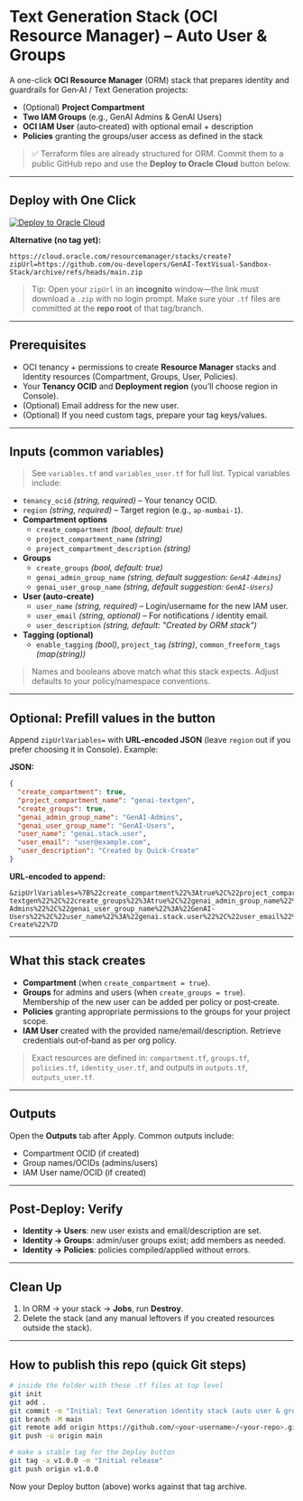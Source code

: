 # Text Generation Stack (OCI Resource Manager) – Auto User & Groups

A one-click **OCI Resource Manager** (ORM) stack that prepares identity and guardrails for Gen‑AI / Text Generation projects:
- (Optional) **Project Compartment**
- **Two IAM Groups** (e.g., GenAI Admins & GenAI Users)
- **OCI IAM User** (auto‑created) with optional email + description
- **Policies** granting the groups/user access as defined in the stack

> ✅ Terraform files are already structured for ORM. Commit them to a public GitHub repo and use the **Deploy to Oracle Cloud** button below.

---

## Deploy with One Click

[![Deploy to Oracle Cloud](https://oci-resourcemanager-plugin.plugins.oci.oraclecloud.com/latest/deploy-to-oracle-cloud.svg)](https://cloud.oracle.com/resourcemanager/stacks/create?zipUrl=https://github.com/ou-developers/GenAI-TextVisual-Sandbox-Stack/archive/refs/heads/main.zip)

**Alternative (no tag yet):**
```
https://cloud.oracle.com/resourcemanager/stacks/create?zipUrl=https://github.com/ou-developers/GenAI-TextVisual-Sandbox-Stack/archive/refs/heads/main.zip
```

> Tip: Open your `zipUrl` in an **incognito** window—the link must download a `.zip` with no login prompt. Make sure your `.tf` files are committed at the **repo root** of that tag/branch.

---

## Prerequisites

- OCI tenancy + permissions to create **Resource Manager** stacks and Identity resources (Compartment, Groups, User, Policies).
- Your **Tenancy OCID** and **Deployment region** (you’ll choose region in Console).
- (Optional) Email address for the new user.
- (Optional) If you need custom tags, prepare your tag keys/values.

---

## Inputs (common variables)

> See `variables.tf` and `variables_user.tf` for full list. Typical variables include:

- `tenancy_ocid` *(string, required)* – Your tenancy OCID.
- `region` *(string, required)* – Target region (e.g., `ap-mumbai-1`).
- **Compartment options**
  - `create_compartment` *(bool, default: true)*
  - `project_compartment_name` *(string)*
  - `project_compartment_description` *(string)*
- **Groups**
  - `create_groups` *(bool, default: true)*
  - `genai_admin_group_name` *(string, default suggestion: `GenAI-Admins`)*
  - `genai_user_group_name` *(string, default suggestion: `GenAI-Users`)*
- **User (auto‑create)**
  - `user_name` *(string, required)* – Login/username for the new IAM user.
  - `user_email` *(string, optional)* – For notifications / identity email.
  - `user_description` *(string, default: "Created by ORM stack")*
- **Tagging (optional)**
  - `enable_tagging` *(bool)*, `project_tag` *(string)*, `common_freeform_tags` *(map(string))*

> Names and booleans above match what this stack expects. Adjust defaults to your policy/namespace conventions.

---

## Optional: Prefill values in the button

Append `zipUrlVariables=` with **URL‑encoded JSON** (leave `region` out if you prefer choosing it in Console). Example:

**JSON:**
```json
{
  "create_compartment": true,
  "project_compartment_name": "genai-textgen",
  "create_groups": true,
  "genai_admin_group_name": "GenAI-Admins",
  "genai_user_group_name": "GenAI-Users",
  "user_name": "genai.stack.user",
  "user_email": "user@example.com",
  "user_description": "Created by Quick-Create"
}
```

**URL‑encoded to append:**
```
&zipUrlVariables=%7B%22create_compartment%22%3Atrue%2C%22project_compartment_name%22%3A%22genai-textgen%22%2C%22create_groups%22%3Atrue%2C%22genai_admin_group_name%22%3A%22GenAI-Admins%22%2C%22genai_user_group_name%22%3A%22GenAI-Users%22%2C%22user_name%22%3A%22genai.stack.user%22%2C%22user_email%22%3A%22user%40example.com%22%2C%22user_description%22%3A%22Created%20by%20Quick-Create%22%7D
```

---

## What this stack creates

- **Compartment** (when `create_compartment = true`).
- **Groups** for admins and users (when `create_groups = true`). Membership of the new user can be added per policy or post‑create.
- **Policies** granting appropriate permissions to the groups for your project scope.
- **IAM User** created with the provided name/email/description. Retrieve credentials out‑of‑band as per org policy.

> Exact resources are defined in: `compartment.tf`, `groups.tf`, `policies.tf`, `identity_user.tf`, and outputs in `outputs.tf`, `outputs_user.tf`.

---

## Outputs

Open the **Outputs** tab after Apply. Common outputs include:
- Compartment OCID (if created)
- Group names/OCIDs (admins/users)
- IAM User name/OCID (if created)

---

## Post‑Deploy: Verify

- **Identity → Users**: new user exists and email/description are set.
- **Identity → Groups**: admin/user groups exist; add members as needed.
- **Identity → Policies**: policies compiled/applied without errors.

---

## Clean Up

1. In ORM → your stack → **Jobs**, run **Destroy**.
2. Delete the stack (and any manual leftovers if you created resources outside the stack).

---

## How to publish this repo (quick Git steps)

```bash
# inside the folder with these .tf files at top level
git init
git add .
git commit -m "Initial: Text Generation identity stack (auto user & groups)"
git branch -M main
git remote add origin https://github.com/<your-username>/<your-repo>.git
git push -u origin main

# make a stable tag for the Deploy button
git tag -a v1.0.0 -m "Initial release"
git push origin v1.0.0
```
Now your Deploy button (above) works against that tag archive.
